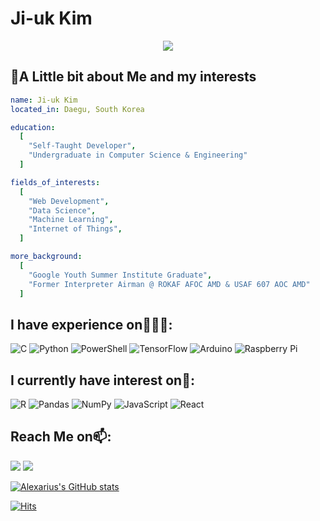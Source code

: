 # Ji-uk Kim
<p align="center">
  <img src="https://capsule-render.vercel.app/api?type=waving&color=timeGradient&text=Hello!&height=100&section=header"/>
</p>

<h2>👋A Little bit about Me and my interests</h2>

```yaml
name: Ji-uk Kim
located_in: Daegu, South Korea

education:
  [
    "Self-Taught Developer",
    "Undergraduate in Computer Science & Engineering"
  ]

fields_of_interests:
  [
    "Web Development",
    "Data Science",
    "Machine Learning",
    "Internet of Things",
  ]

more_background:
  [
    "Google Youth Summer Institute Graduate",
    "Former Interpreter Airman @ ROKAF AFOC AMD & USAF 607 AOC AMD"
  ]

```

## I have experience on👨🏻‍💻:
![C](https://img.shields.io/badge/c-%2300599C.svg?style=for-the-badge&logo=c&logoColor=white)
![Python](https://img.shields.io/badge/python-3670A0?style=for-the-badge&logo=python&logoColor=ffdd54)
![PowerShell](https://img.shields.io/badge/PowerShell-%235391FE.svg?style=for-the-badge&logo=powershell&logoColor=white)
![TensorFlow](https://img.shields.io/badge/TensorFlow-%23FF6F00.svg?style=for-the-badge&logo=TensorFlow&logoColor=white)
![Arduino](https://img.shields.io/badge/-Arduino-00979D?style=for-the-badge&logo=Arduino&logoColor=white)
![Raspberry Pi](https://img.shields.io/badge/-RaspberryPi-C51A4A?style=for-the-badge&logo=Raspberry-Pi)
## I currently have interest on🌱:
![R](https://img.shields.io/badge/r-%23276DC3.svg?style=for-the-badge&logo=r&logoColor=white)
![Pandas](https://img.shields.io/badge/pandas-%23150458.svg?style=for-the-badge&logo=pandas&logoColor=white)
![NumPy](https://img.shields.io/badge/numpy-%23013243.svg?style=for-the-badge&logo=numpy&logoColor=white)
![JavaScript](https://img.shields.io/badge/javascript-%23323330.svg?style=for-the-badge&logo=javascript&logoColor=%23F7DF1E)
![React](https://img.shields.io/badge/react-%2320232a.svg?style=for-the-badge&logo=react&logoColor=%2361DAFB)
## Reach Me on📫:
<a href="mailto:jukkim046@knu.ac.kr" target="_blank"><img src="https://img.shields.io/badge/Gmail-D14836?style=for-the-badge&logo=gmail&logoColor=white"/></a>
<a href="https://www.instagram.com/rktmanindahouse" target="_blank"><img src="https://img.shields.io/badge/Instagram-%23E4405F?style=for-the-badge&logo=Instagram&logoColor=white"/></a>

[![Alexarius's GitHub stats](https://github-readme-stats.vercel.app/api?username=Alexarius&show_icons=true&theme=radical&count_private=true)](https://github.com/anuraghazra/github-readme-stats)

[![Hits](https://hits.seeyoufarm.com/api/count/incr/badge.svg?url=https%3A%2F%2Fgithub.com%2FAlexarius&count_bg=%2379C83D&title_bg=%23555555&icon=&icon_color=%23E7E7E7&title=hits&edge_flat=false)](https://hits.seeyoufarm.com)

<!--
<a href="{연결할 링크}" target="_blank"><img src="https://img.shields.io/badge/{쓰고 싶은 텍스트}-{컬러 코드}?style=flat-square&logo={브랜드 이름}&logoColor=white"/></a>
https://github.com/Ileriayo/markdown-badges
-->

